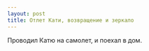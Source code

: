 ```yaml
---
layout: post
title: Отлет Кати, возвращение и зеркало
---
```


Проводил Катю на самолет, и поехал в дом.
